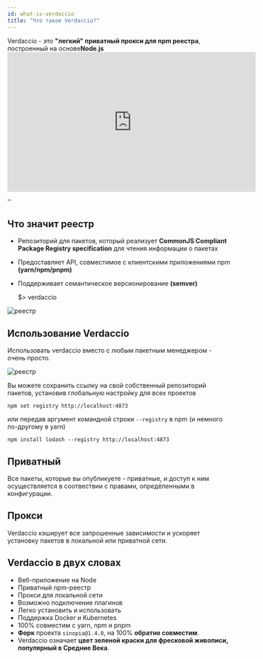 ```yaml
---
id: what-is-verdaccio
title: "Что такое Verdaccio?"
---
```


Verdaccio - это **"легкий" приватный прокси для npm реестра**, построенный на основе**Node.js** <iframe width="560" height="315" src="https://www.youtube.com/embed/hDIFKzmoCaA" frameborder="0" allow="accelerometer; autoplay; encrypted-media; gyroscope; picture-in-picture" allowfullscreen mark="crwd-mark"></iframe>

<div id="codefund">''</div>

## Что значит реестр

* Репозиторий для пакетов, который реализует **CommonJS Compliant Package Registry specification** для чтения информации о пакетах
* Предоставляет API, совместимое с клиентскими приложениями npm **(yarn/npm/pnpm)**
* Поддерживает семантическое версионирование **(semver)**

    $> verdaccio
    

![реестр](assets/verdaccio_server.gif)

## Использование Verdaccio

Использовать verdaccio вместо с любым пакетным менеджером - очень просто.

![реестр](assets/npm_install.gif)

Вы можете сохранить ссылку на свой собственный репозиторий пакетов, установив глобальную настройку для всех проектов

    npm set registry http://localhost:4873
    

или передав аргумент командной строки `--registry` в npm (и немного по-другому в yarn)

    npm install lodash --registry http://localhost:4873
    

## Приватный

Все пакеты, которые вы опубликуете - приватные, и доступ к ним осуществляется в соотвествии с правами, опредёленными в конфигурации.

## Прокси

Verdaccio кэширует все запрошенные зависимости и ускоряет установку пакетов в локальной или приватной сети.

## Verdaccio в двух словах

* Веб-приложение на Node
* Приватный npm-реестр
* Прокси для локальной сети
* Возможно подключение плагинов
* Легко установить и использовать
* Поддержка Docker и Kubernetes
* 100% совместим с yarn, npm и pnpm
* **Форк** проекта `sinopia@1.4.0`, на 100% **обратно совместим**.
* Verdaccio означает **цвет зеленой краски для фресковой живописи, популярный в Средние Века**.
